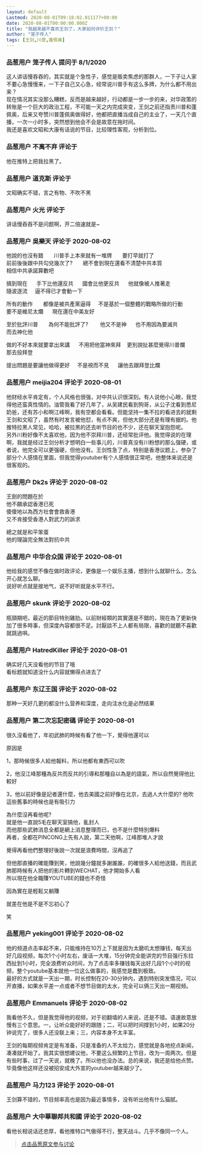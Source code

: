 ```yaml
---
layout: default
Lastmod: 2020-08-01T09:18:02.011177+00:00
date: 2020-08-01T00:00:00.000Z
title: "我越来越不喜欢王剑了，大家如何评价王剑？"
author: "笼子传人"
tags: [王剑,川普,蓬佩奥]
---
```



### 品葱用户 **笼子传人** 提问于 8/1/2020
    
这人讲话慢吞吞的，其实就是个急性子，感觉是贩卖焦虑的那群人，一下子让人家不要心急慢慢来，一下子自己又心急，经常说川普手有这么多牌，为什么都不用出来？  
现在情况其实没那么糟糕，反而是越来越好，行动都是一步一步的来，对华政策的转账是一个巨大的政治工程，不可能一天之内完成突变，王剑之前还指责川普和蓬佩奥，后来又夸赞川普蓬佩奥做得好，他都把直播当成自己的主业了，一天几个直播，一次一小时多，突然想到他会不会是故意在拖时间。  
我还是喜欢文昭和大康有话说的节目，比较理性客观，分析到位。
    
                

### 品葱用户 **不离不弃** 评论于 
        
他在推特上把我拉黑了。
        
                

### 品葱用户 **道克斯** 评论于 
        
文昭确实不错，言之有物、不吹不黑
        
                

### 品葱用户 **火光** 评论于 
        
讲话慢吞吞不是问题啊，开二倍速就是~
        
                

### 品葱用户 **吳樂天** 评论于 2020-08-02
        
他說的也沒有錯       川普手上本來就有一堆牌       要打早就打了  
前前後後跟中共勾兌幾次了?       總不會到現在還看不清楚中共本質  
相信中共承諾算數吧  
  
搞到現在      手下比他還反共      國會比他更反共      他就像被人推著走  
隨波逐流     逼不得已才會動一下        
  
所有的動作       都像是被共產黨逼得     不是基於一個整體的戰略所做的行動  
要不是維尼太爛      現在還在中美友好  
  
至於批評川普       為何不能批評了?        他又不是神      也不用因為要滅共  
而去神化他         
  
做的不好本來就要拿出來講      不用把他當神來拜    更別說扯甚麼覺得川普爛  
那去投拜登  
  
提出問題是要讓他做得更好     不是視而不見      讓他去跟拜登比爛
        
                

### 品葱用户 **meijia204** 评论于 2020-08-01
        
他财经水平肯定有，个人风格也很强，对中共认识很深刻。有人说他小心眼，我觉得他还蛮真性情的。油管我看了好几年了，从吴建民看到狗哥，从公子沈看到悉尼奶爸，还有苏小和啊江峰啊，我有空都会看看。但能坚持一集不拉的看进去的就剩王剑和文昭了，虽然有时发言被他怼，有点不爽，但他大部分还是有理有据的。他推特拉黑人常见，哈哈，被拉黑的还去听节目的也不少，还在聊天室抱怨呢。  
另外川粉好像不太喜欢他，因为他不崇拜川普，还经常批评他。我觉得说的在理啊，我就是经过王剑分析才想明白一些事儿的，川普真没有川粉想的那么强硬，或者说，他完全可以更强硬，但他没有。王剑性急了点，特别是香港议题上，参杂了部分个人感情在里面，但我觉得youtuber有个人感情很正常吧，他整体来说还是很客观的。
        
                

### 品葱用户 **Dk2s** 评论于 2020-08-02
        
王劍的問題在於  
他不願承認香港已死  
傻傻地以為西方社會會救香港  
又不肯接受香港人對武力的訴求  
  
總之就是和平笨蛋    
他的理論完全無法對抗中共
        
                

### 品葱用户 **中华合众国** 评论于 2020-08-01
        
他给我的感觉不像在做时政评论，更像是一个娱乐主播，想到什么就聊什么，怎么开心就怎么聊。  
说好听点就是接地气，说不好听就是水平不行。
        
                

### 品葱用户 **skunk** 评论于 2020-08-02
        
瓶頸期吧，最近的節目特別雞肋。以前財經類的其實還是不錯的，現在為了更新快加了很多時事，但深度內容都很不足。討厭談不上人都有局限，喜歡的就聽不喜歡就跳過唄。
        
                

### 品葱用户 **HatredKiller** 评论于 2020-08-01
        
确实好几天没看他的节目了哦  
看标题就知道没什么内容就懒得点进去了
        
                

### 品葱用户 **东辽王国** 评论于 2020-08-02
        
那种一天好几更的都没什么营养和深度，走向注水化是必然结果
        
                

### 品葱用户 **第二次忘記密碼** 评论于 2020-08-01
        
很久沒看他了，年初武肺的時候有看了他一下，覺得他還可以  
  
原因是  
  
1，那時候很多人給他報料，所以他都有東西可以吹  
  
2，他沒江峰那種為反共而反共的引導和那種自以為是的語氣，所以自然覺得他比較好  
  
3，他以前好像是記者還什麼，他去美國之前好像在北京，去過人大什麼的? 他吹這些舊事的時候也是有吸引力  
  
為什麼沒再看他呢?  
就是他一直說5毛在聊天室搞他，亂封人  
而他那些武肺消息全都是網上消息整理而已，也不是什麼特別爆料  
再者，全都在PINCONG上先有人說，第二天他啊，江峰那堆人才說  
  
覺得再看他們整理好後說一次就是浪費時間，沒再追了  
  
但他那直播的確能賺到笑，他說幾分鐘就多謝誰誰，的確很多人給他送錢，而且武肺那時候有人把他的影片轉到WECHAT，他才開始多人看  
所以現在他全職賺YOUTUBE的錢也不奇怪  
  
因為實在是輕鬆又躺賺  
  
就差在他是不是不忘初心了  
  
笑
        
                

### 品葱用户 **yeking001** 评论于 2020-08-02
        
他的频道点击率起不来，只能维持在10万上下就是因为太磨叽太想赚钱，每天出好几段视频，每次1个小时左右，废话一大堆，15分钟完全能讲完的节目强行东拉西扯到1小时，完全浪费听众时间，为了点击率多赚钱每天出好几段1个小时的视频，整个youtube基本就他一位这么做事的，我感觉是蠢到极致。  
最好的方式就是一天出一期，时长控制在20-30分钟内，遇到特别突发情况，可以开直播，如果水平差一点或者不想节目做的太水，完全可以俩三天出一期视频。
        
                

### 品葱用户 **Emmanuels** 评论于 2020-08-02
        
我看他不久，但是我觉得他的视频，对于初翻墙的人来说，还是不错。语速故意放慢有三个意思。一，让听众能好好的跟随；二，可以把时间撑到1小时，如果20分钟说完了，很多人还没联上来；三，内容本身不太丰富。  
  
王剑的每期视频肯定是有准备，只是准备的人不太给力，感觉就是各地挖点新闻，凑凑就开始了。我其实很想建议他，不要这么频繁的上节目，改为一周两次。但是有些时事，过了一天说，就晚了。所以他也没办法。总的来说，我还是给他点赞。毕竟像他这样还没被招安成大外宣的youtuber越来越少了。
        
                

### 品葱用户 **马力123** 评论于 2020-08-01
        
王剑算不错的，节目频率高也是因为最近事情多，没有听出他有什么猫腻。
        
                

### 品葱用户 **大中華聯邦共和國** 评论于 2020-08-02
        
看他长相说话还忠厚，看他推特口气傲得不行，整天战斗。几乎不像同一个人。
        
                





> [点击品葱原文参与讨论](https://pincong.rocks/question/29239)

